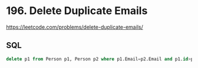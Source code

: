 # 196. Delete Duplicate Emails

https://leetcode.com/problems/delete-duplicate-emails/

## SQL

```sql
delete p1 from Person p1, Person p2 where p1.Email=p2.Email and p1.id>p2.Id
```
